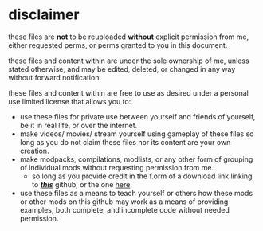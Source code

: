 # disclaimer 
  
  these files are **not** to be reuploaded **without** explicit permission from me, either requested perms, or perms granted to you in this document.
  
  these files and content within are under the sole ownership of me, unless stated otherwise, and may be edited, deleted, or changed in any way without forward notification.
  
  these files and content within are free to use as desired under a personal use limited license that allows you to:
  * use these files for private use between yourself and friends of yourself, be it in real life, or over the internet.
  * make videos/ movies/ stream yourself using gameplay of these files so long as you do not claim these files nor its content are your own creation.
  * make modpacks, compilations, modlists, or any other form of grouping of individual mods without requesting permission from me.
    * so long as you provide credit in the f.orm of a download link linking to [***this***](https://github.com/BLCM/BLCMods/tree/master/Borderlands%202%20mods/Ethel) github, or the one [here](https://github.com/Ethel173/BL2-Modding).
  * use these files as a means to teach yourself or others how these mods or other mods on this github may work as a means of providing examples, both complete, and incomplete code without needed permission.
